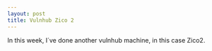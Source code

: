 ```yaml
---
layout: post
title: Vulnhub Zico 2
---
```

In this week, I´ve done another vulnhub machine, in this case Zico2.
